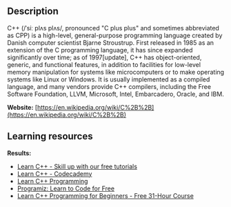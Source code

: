 ## Description
C++ (/ˈsiː plʌs plʌs/, pronounced "C plus plus" and sometimes abbreviated as CPP) is a high-level, general-purpose programming language created by Danish computer scientist Bjarne Stroustrup. First released in 1985 as an extension of the C programming language, it has since expanded significantly over time; as of 1997[update], C++ has object-oriented, generic, and functional features, in addition to facilities for low-level memory manipulation for systems like microcomputers or to make operating systems like Linux or Windows. It is usually implemented as a compiled language, and many vendors provide C++ compilers, including the Free Software Foundation, LLVM, Microsoft, Intel, Embarcadero, Oracle, and IBM.

**Website:** [https://en.wikipedia.org/wiki/C%2B%2B](https://en.wikipedia.org/wiki/C%2B%2B)

## Learning resources
**Results:**

* [Learn C++ - Skill up with our free tutorials](https://www.learncpp.com/)
* [Learn C++ - Codecademy](https://www.codecademy.com/learn/learn-c-plus-plus)
* [Learn C++ Programming](https://www.programiz.com/cpp-programming)
* [Programiz: Learn to Code for Free](https://www.programiz.com/)
* [Learn C++ Programming for Beginners - Free 31-Hour Course](https://www.freecodecamp.org/news/learn-c-with-free-31-hour-course/)


